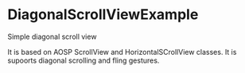# DiagonalScrollViewExample
Simple diagonal scroll view

It is based on AOSP ScrollView and HorizontalSCrollView classes.
It is supoorts diagonal scrolling and fling gestures.
